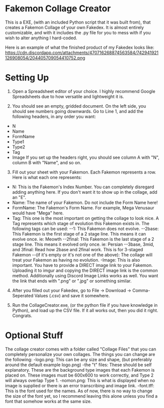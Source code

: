 # Fakemon Collage Creator
This is a EXE, (with an included Python script that it was built from), that creates a Fakemon Collage of your own Fakedex. It is almost entirely customizable, and with it includes the .py file for you to mess with if you wish to alter anything I hard-coded.

Here is an example of what the finished product of my Fakedex looks like: https://cdn.discordapp.com/attachments/470716268874563584/742941921126908054/204405709054410752.png

# Setting Up
1. Open a Spreadsheet editor of your choice. I highly recommend Google Spreadsheets due to how versatile and lightweight it is.

2. You should see an empty, gridded document. On the left side, you should see numbers going downwards. Go to Line 1, and add the following headers, in any order you want:
- N
- Name
- FormName
- Type1
- Type2
- Tag
- Image
If you set up the headers right, you should see column A with "N", column B with "Name", and so on.

3. Fill out your sheet with your Fakemon. Each Fakemon represents a row. Here is what each one represents:
- N: This is the Fakemon's Index Number. You can completely disregard adding anything here. If you don't want it to show up in the collage, add an "E".
- Name: The name of your Fakemon. Do not include the Form Name here!
- FormName: The Fakemon's Form Name. For example, Mega Venusaur would have "Mega" here.
- Tag: This one is the most important on getting the collage to look nice. A Tag represents which stage of evolution this Fakemon exists in. The following tags can be used:
--1: This Fakemon does not evolve.
--2base: This Fakemon is the first stage of a 2 stage line. This means it can evolve once. ie: Meowth
--2final: This Fakemon is the last stage of a 2 stage line. This means it evolved only once. ie: Persian
--3base, 3mid, and 3final: Read how 2base and 2final work. This is for 3-staged Fakemon
--(if it's empty or it's not one of the above): The collage will treat your Fakemon as having no evolution.
-Image: This is also important. You have to provide a DIRECT image link to your Fakemon. Uploading it to imgur and copying the DIRECT image link is the common method. Additionally using Discord Image Links works as well. You want the link that ends with ".png" or ".jpg" or something similar.

4. After you filled out your Fakedex, go to File -> Download -> Comma-Seperated Values (.csv) and save it somewhere.

5. Run the CollageCreator.exe, (or the python file if you have knowledge in Python), and load up the CSV file. If it all works out, then you did it right. Congrats.

# Optional Stuff
The collage creator comes with a folder called "Collage Files" that you can completely personalize your own collages. The things you can change are the following:
-logo.png: This can be any size and shape, (but preferably around the default example logo.png)
-the "t" files: These should be self explanatory. These are the background type images that each Fakemon is placed on. These images must be 600x600 to work correctly, and Type 2 will always overlap Type 1.
-nomon.png: This is what is displayed when no image is supplied or there is an error transcribing and image link.
-font.tff: This is the font used for the names. As of now, there is no way to change the size of the font yet, so I recommend leaving this alone unless you find a font that somehow works at the same size.
